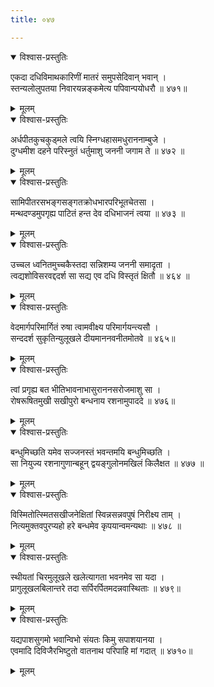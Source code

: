 ```yaml
---
title: ०४७

---
```

<div class="audioEmbed"  caption="सीतालक्ष्मी-वाचनम्" src="https://archive.org/download/nArAyaNIyam-shlokawise-audio/047/047_01.mp3"></div>
<details open><summary>विश्वास-प्रस्तुतिः</summary>

एकदा दधिविमाथकारिणीं मातरं समुपसेदिवान् भवान् ।  
स्तन्यलोलुपतया निवारयन्नङ्कमेत्य पपिवान्पयोधरौ ॥ ४७१॥
</details>
<details><summary>मूलम्</summary>

एकदा दधिविमाथकारिणीं मातरं समुपसेदिवान् भवान् ।  
स्तन्यलोलुपतया निवारयन्नङ्कमेत्य पपिवान्पयोधरौ ॥ ४७१॥
</details>



<div class="audioEmbed"  caption="सीतालक्ष्मी-वाचनम्" src="https://archive.org/download/nArAyaNIyam-shlokawise-audio/047/047_02.mp3"></div>
<details open><summary>विश्वास-प्रस्तुतिः</summary>

अर्धपीतकुचकुड्मले त्वयि स्निग्धहासमधुराननाम्बुजे ।  
दुग्धमीश दहने परिस्नुतं धर्तुमाशु जननी जगाम ते ॥ ४७२ ॥
</details>
<details><summary>मूलम्</summary>

अर्धपीतकुचकुड्मले त्वयि स्निग्धहासमधुराननाम्बुजे ।  
दुग्धमीश दहने परिस्नुतं धर्तुमाशु जननी जगाम ते ॥ ४७२ ॥
</details>



<div class="audioEmbed"  caption="सीतालक्ष्मी-वाचनम्" src="https://archive.org/download/nArAyaNIyam-shlokawise-audio/047/047_03.mp3"></div>
<details open><summary>विश्वास-प्रस्तुतिः</summary>

सामिपीतरसभङ्गसङ्गतक्रोधभारपरिभूतचेतसा ।  
मन्थदण्डमुपगृह्य पाटितं हन्त देव दधिभाजनं त्वया ॥ ४७३ ॥
</details>
<details><summary>मूलम्</summary>

सामिपीतरसभङ्गसङ्गतक्रोधभारपरिभूतचेतसा ।  
मन्थदण्डमुपगृह्य पाटितं हन्त देव दधिभाजनं त्वया ॥ ४७३ ॥
</details>



<div class="audioEmbed"  caption="सीतालक्ष्मी-वाचनम्" src="https://archive.org/download/nArAyaNIyam-shlokawise-audio/047/047_04.mp3"></div>
<details open><summary>विश्वास-प्रस्तुतिः</summary>

उच्चल ध्वनितमुच्चकैस्तदा सन्निशम्य जननी समादृता ।  
त्वद्यशोविसरवद्ददर्श सा सद्य एव दधि विस्तृतं क्षितौ ॥ ४६४ ॥
</details>
<details><summary>मूलम्</summary>

उच्चल ध्वनितमुच्चकैस्तदा सन्निशम्य जननी समादृता ।  
त्वद्यशोविसरवद्ददर्श सा सद्य एव दधि विस्तृतं क्षितौ ॥ ४६४ ॥
</details>



<div class="audioEmbed"  caption="सीतालक्ष्मी-वाचनम्" src="https://archive.org/download/nArAyaNIyam-shlokawise-audio/047/047_05.mp3"></div>
<details open><summary>विश्वास-प्रस्तुतिः</summary>

वेदमार्गपरिमार्गितं रुषा त्वामवीक्ष्य परिमार्गयन्त्यसौ ।  
सन्ददर्श सुकृतिन्युलूखले दीयमाननवनीतमोतवे ॥ ४६५॥
</details>
<details><summary>मूलम्</summary>

वेदमार्गपरिमार्गितं रुषा त्वामवीक्ष्य परिमार्गयन्त्यसौ ।  
सन्ददर्श सुकृतिन्युलूखले दीयमाननवनीतमोतवे ॥ ४६५॥
</details>



<div class="audioEmbed"  caption="सीतालक्ष्मी-वाचनम्" src="https://archive.org/download/nArAyaNIyam-shlokawise-audio/047/047_06.mp3"></div>
<details open><summary>विश्वास-प्रस्तुतिः</summary>

त्वां प्रगृह्य बत भीतिभावनाभासुराननसरोजमाशु सा ।  
रोषरूषितमुखी सखीपुरो बन्धनाय रशनामुपाददे ॥ ४७६॥
</details>
<details><summary>मूलम्</summary>

त्वां प्रगृह्य बत भीतिभावनाभासुराननसरोजमाशु सा ।  
रोषरूषितमुखी सखीपुरो बन्धनाय रशनामुपाददे ॥ ४७६॥
</details>



<div class="audioEmbed"  caption="सीतालक्ष्मी-वाचनम्" src="https://archive.org/download/nArAyaNIyam-shlokawise-audio/047/047_07.mp3"></div>
<details open><summary>विश्वास-प्रस्तुतिः</summary>

बन्धुमिच्छति यमेव सज्जनस्तं भवन्तमयि बन्धुमिच्छति ।  
सा नियुज्य रशनागुणान्बहून् द्वयङ्गुलोनमखिलं किलैक्षत ॥ ४७७ ॥
</details>
<details><summary>मूलम्</summary>

बन्धुमिच्छति यमेव सज्जनस्तं भवन्तमयि बन्धुमिच्छति ।  
सा नियुज्य रशनागुणान्बहून् द्वयङ्गुलोनमखिलं किलैक्षत ॥ ४७७ ॥
</details>



<div class="audioEmbed"  caption="सीतालक्ष्मी-वाचनम्" src="https://archive.org/download/nArAyaNIyam-shlokawise-audio/047/047_08.mp3"></div>
<details open><summary>विश्वास-प्रस्तुतिः</summary>

विस्मितोत्स्मितसखीजनेक्षितां स्विन्नसन्नवपुषं निरीक्ष्य ताम् ।  
नित्यमुक्तवपुरप्यहो हरे बन्धमेव कृपयान्वमन्यथाः ॥ ४७८ ॥
</details>
<details><summary>मूलम्</summary>

विस्मितोत्स्मितसखीजनेक्षितां स्विन्नसन्नवपुषं निरीक्ष्य ताम् ।  
नित्यमुक्तवपुरप्यहो हरे बन्धमेव कृपयान्वमन्यथाः ॥ ४७८ ॥
</details>



<div class="audioEmbed"  caption="सीतालक्ष्मी-वाचनम्" src="https://archive.org/download/nArAyaNIyam-shlokawise-audio/047/047_09.mp3"></div>
<details open><summary>विश्वास-प्रस्तुतिः</summary>

स्थीयतां चिरमुलूखले खलेत्यागता भवनमेव सा यदा ।  
प्रागुलूखलबिलान्तरे तदा सर्पिरर्पितमदन्नवास्थिताः ॥ ४७९॥
</details>
<details><summary>मूलम्</summary>

स्थीयतां चिरमुलूखले खलेत्यागता भवनमेव सा यदा ।  
प्रागुलूखलबिलान्तरे तदा सर्पिरर्पितमदन्नवास्थिताः ॥ ४७९॥
</details>



<div class="audioEmbed"  caption="सीतालक्ष्मी-वाचनम्" src="https://archive.org/download/nArAyaNIyam-shlokawise-audio/047/047_10.mp3"></div>
<details open><summary>विश्वास-प्रस्तुतिः</summary>

यद्यपाशसुगमो भवान्विभो संयतः किमु सपाशयानया ।  
एवमादि दिविजैरभिष्टुतो वातनाथ परिपाहि मां गदात् ॥ ४७१०॥
</details>
<details><summary>मूलम्</summary>

यद्यपाशसुगमो भवान्विभो संयतः किमु सपाशयानया ।  
एवमादि दिविजैरभिष्टुतो वातनाथ परिपाहि मां गदात् ॥ ४७१०॥
</details>

